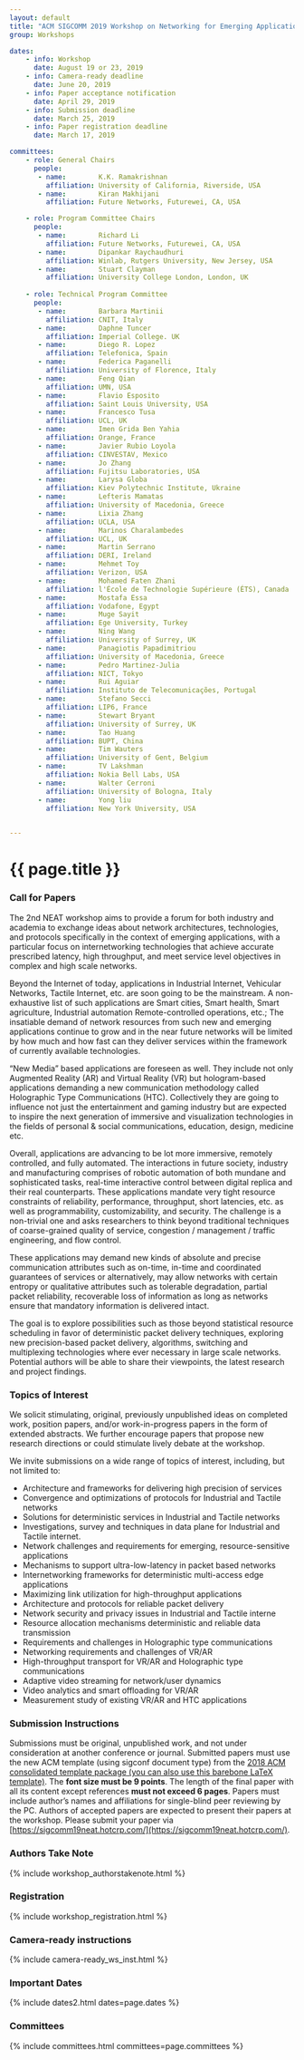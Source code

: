 ```yaml
---
layout: default
title: "ACM SIGCOMM 2019 Workshop on Networking for Emerging Applications and Technologies (NEAT 2019)"
group: Workshops

dates:
    - info: Workshop
      date: August 19 or 23, 2019
    - info: Camera-ready deadline
      date: June 20, 2019
    - info: Paper acceptance notification
      date: April 29, 2019
    - info: Submission deadline
      date: March 25, 2019
    - info: Paper registration deadline
      date: March 17, 2019

committees:
    - role: General Chairs
      people:
       - name:        K.K. Ramakrishnan
         affiliation: University of California, Riverside, USA
       - name:        Kiran Makhijani
         affiliation: Future Networks, Futurewei, CA, USA

    - role: Program Committee Chairs
      people:
       - name:        Richard Li
         affiliation: Future Networks, Futurewei, CA, USA
       - name:        Dipankar Raychaudhuri
         affiliation: Winlab, Rutgers University, New Jersey, USA
       - name:        Stuart Clayman
         affiliation: University College London, London, UK
     
    - role: Technical Program Committee 
      people:
       - name:        Barbara Martinii
         affiliation: CNIT, Italy
       - name:        Daphne Tuncer
         affiliation: Imperial College. UK
       - name:        Diego R. Lopez
         affiliation: Telefonica, Spain
       - name:        Federica Paganelli
         affiliation: University of Florence, Italy
       - name:        Feng Qian
         affiliation: UMN, USA
       - name:        Flavio Esposito
         affiliation: Saint Louis University, USA
       - name:        Francesco Tusa
         affiliation: UCL, UK
       - name:        Imen Grida Ben Yahia
         affiliation: Orange, France
       - name:        Javier Rubio Loyola
         affiliation: CINVESTAV, Mexico
       - name:        Jo Zhang
         affiliation: Fujitsu Laboratories, USA
       - name:        Larysa Globa
         affiliation: Kiev Polytechnic Institute, Ukraine 
       - name:        Lefteris Mamatas
         affiliation: University of Macedonia, Greece 
       - name:        Lixia Zhang
         affiliation: UCLA, USA
       - name:        Marinos Charalambedes
         affiliation: UCL, UK 
       - name:        Martin Serrano
         affiliation: DERI, Ireland
       - name:        Mehmet Toy
         affiliation: Verizon, USA
       - name:        Mohamed Faten Zhani
         affiliation: l'École de Technologie Supérieure (ÉTS), Canada
       - name:        Mostafa Essa
         affiliation: Vodafone, Egypt
       - name:        Muge Sayit
         affiliation: Ege University, Turkey 
       - name:        Ning Wang
         affiliation: University of Surrey, UK
       - name:        Panagiotis Papadimitriou
         affiliation: University of Macedonia, Greece 
       - name:        Pedro Martinez-Julia
         affiliation: NICT, Tokyo
       - name:        Rui Aguiar
         affiliation: Instituto de Telecomunicações, Portugal
       - name:        Stefano Secci
         affiliation: LIP6, France 
       - name:        Stewart Bryant
         affiliation: University of Surrey, UK
       - name:        Tao Huang
         affiliation: BUPT, China
       - name:        Tim Wauters
         affiliation: University of Gent, Belgium
       - name:        TV Lakshman
         affiliation: Nokia Bell Labs, USA
       - name:        Walter Cerroni 
         affiliation: University of Bologna, Italy
       - name:        Yong liu
         affiliation: New York University, USA           

                   
---
```


# {{ page.title }}

### Call for Papers

The 2nd NEAT workshop aims to provide a forum for both industry and academia to exchange ideas about network architectures, technologies, and protocols specifically in the context of emerging applications, with a particular focus on internetworking technologies that achieve accurate prescribed latency, high throughput, and meet service level objectives in complex and high scale networks.

Beyond the Internet of today, applications in Industrial Internet, Vehicular Networks, Tactile Internet, etc. are soon going to be the mainstream. A non-exhaustive list of such applications are Smart cities, Smart health, Smart agriculture, Industrial automation Remote-controlled operations, etc.; The insatiable demand of network resources from such new and emerging applications continue to grow and in the near future networks will be limited by how much and how fast can they deliver services within the framework of currently available technologies. 

“New Media” based applications are foreseen as well. They include not only Augmented Reality (AR) and Virtual Reality (VR) but hologram-based applications demanding a new communication methodology called Holographic Type Communications (HTC). Collectively they are going to influence not just the entertainment and gaming industry but are expected to inspire the next generation of immersive and visualization technologies in the fields of personal & social communications, education, design, medicine etc.

Overall, applications are advancing to be lot more immersive, remotely controlled, and fully automated. The interactions in future society, industry and manufacturing comprises of robotic automation of both mundane and sophisticated tasks, real-time interactive control between digital replica and their real counterparts. These applications mandate very tight resource constraints of reliability, performance, throughput, short latencies, etc. as well as programmability, customizability, and security. The challenge is a non-trivial one and asks researchers to think beyond traditional techniques of coarse-grained quality of service, congestion / management / traffic engineering, and flow control.

These applications may demand new kinds of absolute and precise communication attributes such as on-time, in-time and coordinated guarantees of services or alternatively, may allow networks with certain entropy or qualitative attributes such as tolerable degradation, partial packet reliability, recoverable loss of information as long as networks ensure that mandatory information is delivered intact.

The goal is to explore possibilities such as those beyond statistical resource scheduling in favor of deterministic packet delivery techniques, exploring new precision-based packet delivery, algorithms, switching and multiplexing technologies where ever necessary in large scale networks. Potential authors will be able to share their viewpoints, the latest research and project findings.
 
### Topics of Interest
We solicit stimulating, original, previously unpublished ideas on completed work, position papers, and/or work-in-progress papers in the form of extended abstracts. We further encourage papers that propose new research directions or could stimulate lively debate at the workshop. 

We invite submissions on a wide range of topics of interest, including, but not limited to:
- Architecture and frameworks for delivering high precision of services
- Convergence and optimizations of protocols for Industrial and Tactile networks
- Solutions for deterministic services in Industrial and Tactile networks
- Investigations, survey and techniques in data plane for Industrial and Tactile internet.
- Network challenges and requirements for emerging, resource-sensitive applications
- Mechanisms to support ultra-low-latency in packet based networks
- Internetworking frameworks for deterministic multi-access edge applications 
- Maximizing link utilization for high-throughput applications
- Architecture and protocols for reliable packet delivery
- Network security and privacy issues in Industrial and Tactile interne
- Resource allocation mechanisms deterministic and reliable data transmission
- Requirements and challenges in Holographic type communications 
- Networking requirements and challenges of VR/AR
- High-throughput transport for VR/AR and Holographic type communications
- Adaptive video streaming for network/user dynamics
- Video analytics and smart offloading for VR/AR
- Measurement study of existing VR/AR and HTC applications

### Submission Instructions
Submissions must be original, unpublished work, and not under consideration at another conference or journal. Submitted papers must use the new ACM template (using sigconf document type) from the  [2018 ACM consolidated template package](https://www.acm.org/publications/proceedings-template)[ (you can also use this barebone LaTeX template)](https://github.com/conference-websites/acmart-sigproc-template). The **font size must be 9 points**. The length of the final paper with all its content except references **must not exceed 6 pages**. Papers must include author’s names and affiliations for single-blind peer reviewing by the PC. Authors of accepted papers are expected to present their papers at the workshop. Please submit your paper via [https://sigcomm19neat.hotcrp.com/](https://sigcomm19neat.hotcrp.com/). 

### Authors Take Note
{% include workshop_authorstakenote.html %}

### Registration
{% include workshop_registration.html %}

### Camera-ready instructions
{% include camera-ready_ws_inst.html %}


### <i class="fa fa-calendar"></i> Important Dates

{% include dates2.html dates=page.dates %}

### Committees

{% include committees.html committees=page.committees %}
